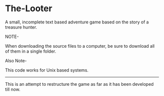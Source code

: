 # The-Looter

A small, incomplete text based adventure game based on the story of a treasure hunter.


NOTE-

When downloading the source files to a computer, be sure to download all of them in a single folder.


Also Note- 

This code works for Unix based systems.

-----------------------------------------------------------------------------------------------------------------------------------


This is an attempt to restructure the game as far as it has been developed till now.

